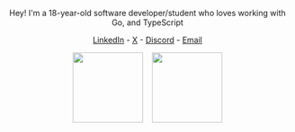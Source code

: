 <p align="center">Hey! I'm a 18-year-old software developer/student who loves working with Go, and TypeScript</p>

<p align="center">
	<a href="https://www.linkedin.com/in/arif-ali-7b80a01b7">LinkedIn</a> - 
	<a href="https://x.com/arifali123">X</a> -
	<a href="https://lookup.ven.earth/u/1092860348194889760">Discord</a> -
	<a href="mailto:arifali640@gmail.com">Email</a>
</p>

<p align="center">
	<img height=125 src="https://github-readme-stats-amber-eta.vercel.app/api/top-langs/?username=arifali123&layout=compact&text_color=7d8590&bg_color=0d1117&border_color=30363d&locale=en&count_private=true&hide=javascript,html&exclude_repo=essentials.py&langs_count=4&card_width=450&custom_title=language_stats" />
	&nbsp;&nbsp;&nbsp;<img height=125 src="https://github-readme-stats-amber-eta.vercel.app/api?username=arifali123&show_icons=true&text_bold=false&text_color=7d8590&bg_color=0d1117&border_color=30363d&locale=en&count_private=true&hide_rank=true&hide=issues,contribs&card_width=450&custom_title=github_stats" />
</p>

<p align="center">
	<img height=0 src="https://komarev.com/ghpvc/?username=arifali123&label=Profile%20views&color=000000&style=flat" /> 
</p>
